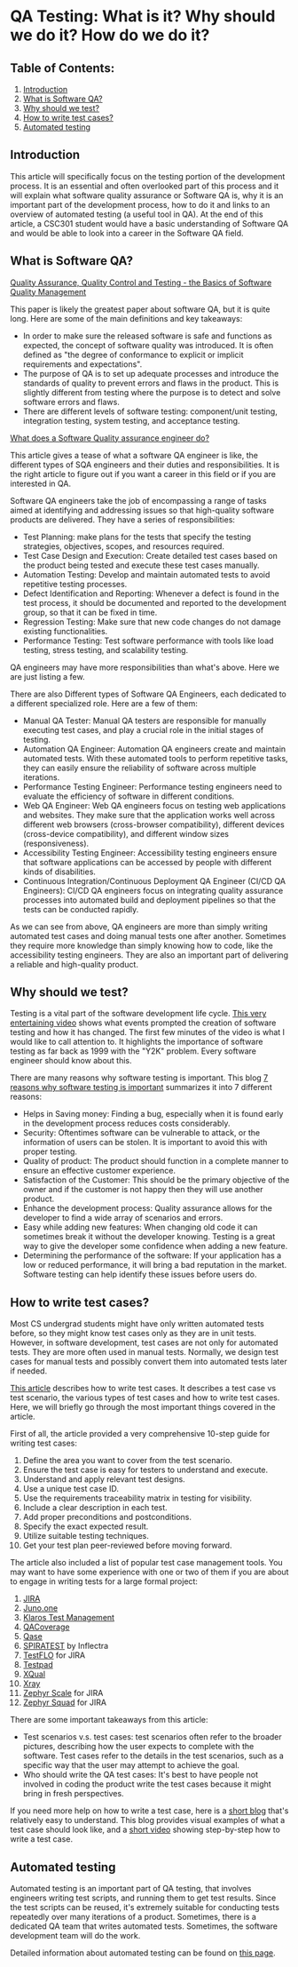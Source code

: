 # QA Testing: What is it? Why should we do it? How do we do it?

## Table of Contents:

1. [Introduction](#introduction-1)
2. [What is Software QA?](#what-is-software-qa-1)
3. [Why should we test?](#why-should-we-test-1)
4. [How to write test cases?](#how-to-write-test-cases-1)
5. [Automated testing](#automated-testing-1)

## Introduction

This article will specifically focus on the testing portion of the development process. It is an essential and often overlooked part of this process and it will explain what software quality assurance or Software QA is, why it is an important part of the development process, how to do it and links to an overview of automated testing (a useful tool in QA). 
At the end of this article, a CSC301 student would have a basic understanding of Software QA and would be able to look into a career in the Software QA field.


## What is Software QA?

[Quality Assurance, Quality Control and Testing - the Basics of Software Quality Management](https://www.altexsoft.com/whitepapers/quality-assurance-quality-control-and-testing-the-basics-of-software-quality-management/)

This paper is likely the greatest paper about software QA, but it is quite long. Here are some of the main definitions and key takeaways:
- In order to make sure the released software is safe and functions as expected, the concept of software quality was introduced. It is often defined as "the degree of conformance to explicit or implicit requirements and expectations".
- The purpose of QA is to set up adequate processes and introduce the standards of quality to prevent errors and flaws in the product. This is slightly different from testing where the purpose is to detect and solve software errors and flaws.
- There are different levels of software testing: component/unit testing, integration testing, system testing, and acceptance testing.

[What does a Software Quality assurance engineer do?](https://www.careerexplorer.com/careers/software-quality-assurance-engineer/)

This article gives a tease of what a software QA engineer is like, the different types of SQA engineers and their duties and responsibilities. It is the right article to figure out if you want a career in this field or if you are interested in QA.

Software QA engineers take the job of encompassing a range of tasks aimed at identifying and addressing issues so that high-quality software products are delivered. They have a series of responsibilities: 

- Test Planning: make plans for the tests that specify the testing strategies, objectives, scopes, and resources required.
- Test Case Design and Execution: Create detailed test cases based on the product being tested and execute these test cases manually.
- Automation Testing: Develop and maintain automated tests to avoid repetitive testing processes.
- Defect Identification and Reporting: Whenever a defect is found in the test process, it should be documented and reported to the development group, so that it can be fixed in time.
- Regression Testing: Make sure that new code changes do not damage existing functionalities.
- Performance Testing: Test software performance with tools like load testing, stress testing, and scalability testing.

QA engineers may have more responsibilities than what's above. Here we are just listing a few.

There are also Different types of Software QA Engineers, each dedicated to a different specialized role. Here are a few of them: 

- Manual QA Tester: Manual QA testers are responsible for manually executing test cases, and play a crucial role in the initial stages of testing.
- Automation QA Engineer: Automation QA engineers create and maintain automated tests. With these automated tools to perform repetitive tasks, they can easily ensure the reliability of software across multiple iterations.
- Performance Testing Engineer: Performance testing engineers need to evaluate the efficiency of software in different conditions.
- Web QA Engineer: Web QA engineers focus on testing web applications and websites. They make sure that the application works well across different web browsers (cross-browser compatibility), different devices (cross-device compatibility), and different window sizes (responsiveness).
- Accessibility Testing Engineer: Accessibility testing engineers ensure that software applications can be accessed by people with different kinds of disabilities.
- Continuous Integration/Continuous Deployment QA Engineer (CI/CD QA Engineers): CI/CD QA engineers focus on integrating quality assurance processes into automated build and deployment pipelines so that the tests can be conducted rapidly.

As we can see from above, QA engineers are more than simply writing automated test cases and doing manual tests one after another. Sometimes they require more knowledge than simply knowing how to code, like the accessibility testing engineers. They are also an important part of delivering a reliable and high-quality product.


## Why should we test?

Testing is a vital part of the software development life cycle.
[This very entertaining video](https://youtu.be/oLc9gVM8FBM) shows what events prompted the creation of software testing and how it has changed. The first few minutes of the video is what I would like to call attention to. It highlights the importance of software testing as far back as 1999 with the "Y2K" problem. Every software engineer should know about this.

There are many reasons why software testing is important. This blog [7 reasons why software testing is important](https://www.indiumsoftware.com/blog/why-software-testing/) summarizes it into 7 different reasons:
- Helps in Saving money: Finding a bug, especially when it is found early in the development process reduces costs considerably.
- Security: Oftentimes software can be vulnerable to attack, or the information of users can be stolen. It is important to avoid this with proper testing.
- Quality of product: The product should function in a complete manner to ensure an effective customer experience.
- Satisfaction of the Customer: This should be the primary objective of the owner and if the customer is not happy then they will use another product.
- Enhance the development process: Quality assurance allows for the developer to find a wide array of scenarios and errors.
- Easy while adding new features: When changing old code it can sometimes break it without the developer knowing. Testing is a great way to give the developer some confidence when adding a new feature.
- Determining the performance of the software: If your application has a low or reduced performance, it will bring a bad reputation in the market. Software testing can help identify these issues before users do.


## How to write test cases?

Most CS undergrad students might have only written automated tests before, so they might know test cases only as they are in unit tests. However, in software development, test cases are not only for automated tests. They are more often used in manual tests. Normally, we design test cases for manual tests and possibly convert them into automated tests later if needed.

[This article](https://www.coursera.org/articles/how-to-write-test-cases) describes how to write test cases. It describes a test case vs test scenario, the various types of test cases and how to write test cases. Here, we will briefly go through the most important things covered in the article. 

First of all, the article provided a very comprehensive 10-step guide for writing test cases:

1. Define the area you want to cover from the test scenario.
2. Ensure the test case is easy for testers to understand and execute.
3. Understand and apply relevant test designs.
4. Use a unique test case ID.
5. Use the requirements traceability matrix in testing for visibility.
6. Include a clear description in each test.
7. Add proper preconditions and postconditions.
8. Specify the exact expected result. 
9. Utilize suitable testing techniques. 
10. Get your test plan peer-reviewed before moving forward.

The article also included a list of popular test case management tools. You may want to have some experience with one or two of them if you are about to engage in writing tests for a large formal project: 

1. [JIRA](https://www.atlassian.com/software/jira)
2. [Juno.one](https://www.juno.one/)
3. [Klaros Test Management](https://www.klaros-testmanagement.com/en/)
4. [QACoverage](https://www.qacoverage.com/)
5. [Qase](https://qase.io/)
6. [SPIRATEST](https://www.inflectra.com/SpiraTest/) by Inflectra
7. [TestFLO](https://marketplace.atlassian.com/apps/1211393/testflo-test-management-for-jira) for JIRA
8. [Testpad](https://testpad.com/)
9. [XQual](https://www.xqual.com/)
10. [Xray](https://www.getxray.app/)
11. [Zephyr Scale](https://marketplace.atlassian.com/apps/1213259/zephyr-scale-test-management-for-jira) for JIRA
12. [Zephyr Squad](https://marketplace.atlassian.com/apps/1014681/zephyr-squad-test-management-for-jira) for JIRA

There are some important takeaways from this article: 

- Test scenarios v.s. test cases: test scenarios often refer to the broader pictures, describing how the user expects to complete with the software. Test cases refer to the details in the test scenarios, such as a specific way that the user may attempt to achieve the goal.
- Who should write the QA test cases: It's best to have people not involved in coding the product write the test cases because it might bring in fresh perspectives.

If you need more help on how to write a test case, here is a [short blog](https://blog.testlodge.com/how-to-write-test-cases-for-software-with-sample/) that's relatively easy to understand. This blog provides visual examples of what a test case should look like, and a [short video](https://www.youtube.com/watch?v=khGa1Rdzd2A) showing step-by-step how to write a test case.

## Automated testing

Automated testing is an important part of QA testing, that involves engineers writing test scripts, and running them to get test results. Since the test scripts can be reused, it's extremely suitable for conducting tests repeatedly over many iterations of a product. Sometimes, there is a dedicated QA team that writes automated tests. Sometimes, the software development team will do the work.

Detailed information about automated testing can be found on [this page](./Automated_Testing.md).

